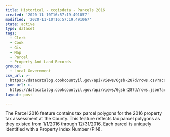 ```yaml
---
title: Historical - ccgisdata - Parcels 2016
created: '2020-11-10T16:57:19.491057'
modified: '2020-11-10T16:57:19.491067'
state: active
type: dataset
tags:
  - Clerk
  - Cook
  - Gis
  - Map
  - Parcel
  - Property And Land Records
groups:
  - Local Government
csv_url: >-
  https://datacatalog.cookcountyil.gov/api/views/6gsb-287d/rows.csv?accessType=DOWNLOAD
json_url: >-
  https://datacatalog.cookcountyil.gov/api/views/6gsb-287d/rows.json?accessType=DOWNLOAD
layout: post

---
```

The Parcel 2016 feature contains tax parcel polygons for the 2016 property tax assessment at the County. This feature reflects tax parcel polygons as they existed from 1/1/2016 through 12/31/2016. Each parcel is uniquely identified with a Property Index Number (PIN).
